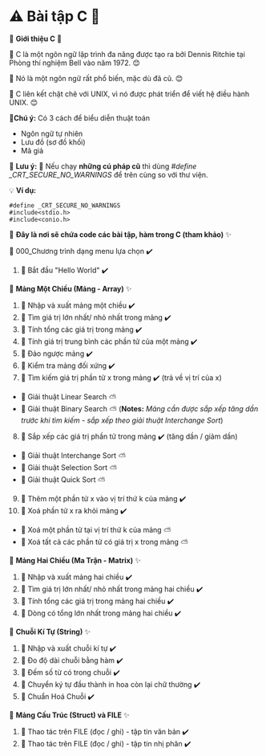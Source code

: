 # :warning: Bài tập C :100:
:wave: **Giới thiệu C**  :gift:

:page_facing_up: C là một ngôn ngữ lập trình đa năng được tạo ra bởi Dennis Ritchie tại Phòng thí nghiệm Bell vào năm 1972. :blush:

:page_facing_up: Nó là một ngôn ngữ rất phổ biến, mặc dù đã cũ. :blush:

:page_facing_up: C liên kết chặt chẽ với UNIX, vì nó được phát triển để viết hệ điều hành UNIX. :blush:

:construction:**Chú ý:** Có 3 cách để biểu diễn thuật toán
- Ngôn ngữ tự nhiên
- Lưu đồ (sơ đồ khối)
- Mã giả

:rotating_light: **Lưu ý:** :rotating_light: Nếu chạy **những cú pháp cũ** thì dùng *#define _CRT_SECURE_NO_WARNINGS* để trên cùng so với thư viện.

:bulb: **Ví dụ:**

```
#define _CRT_SECURE_NO_WARNINGS
#include<stdio.h>
#include<conio.h>
```

:file_folder: **Đây là nơi sẽ chứa code các bài tập, hàm trong C  (tham khảo)** :sparkles:

:triangular_flag_on_post: 000_Chương trình dạng menu lựa chọn :heavy_check_mark:
1. :triangular_flag_on_post: Bắt đầu "Hello World" :heavy_check_mark:

:pushpin: **Mảng Một Chiều (Mảng - Array)** :sparkles: 

1. :triangular_flag_on_post: Nhập và xuất mảng một chiều :heavy_check_mark:
2. :triangular_flag_on_post: Tìm giá trị lớn nhất/ nhỏ nhất trong mảng :heavy_check_mark:
3.  :triangular_flag_on_post: Tính tổng các giá trị trong mảng :heavy_check_mark:
4. :triangular_flag_on_post: Tính giá trị trung bình các phần tử của một mảng :heavy_check_mark:
5. :triangular_flag_on_post: Đảo ngược mảng :heavy_check_mark:
6. :triangular_flag_on_post: Kiểm tra mảng đối xứng :heavy_check_mark:
7. :triangular_flag_on_post: Tìm kiếm giá trị phần tử x trong mảng :heavy_check_mark: (trả về vị trí của x)
- :palm_tree: Giải thuật Linear Search :partly_sunny:
- :palm_tree: Giải thuật Binary Search :partly_sunny: (**Notes:** *Mảng cần được sắp xếp tăng dần trước khi tìm kiếm - sắp xếp theo giải thuật Interchange Sort*)
8. :triangular_flag_on_post: Sắp xếp các giá trị phần tử trong mảng :heavy_check_mark: (tăng dần / giảm dần)
- :palm_tree: Giải thuật Interchange Sort :partly_sunny:
- :palm_tree: Giải thuật Selection Sort :partly_sunny:
- :palm_tree: Giải thuật Quick Sort :partly_sunny:
9.  :triangular_flag_on_post: Thêm một phần tử x vào vị trí thứ k của mảng :heavy_check_mark:
10. :triangular_flag_on_post: Xoá phần tử x ra khỏi mảng :heavy_check_mark:
- :palm_tree: Xoá một phần tử tại vị trí thứ k của mảng :partly_sunny:
- :palm_tree: Xoá tất cả các phần tử có giá trị x trong mảng :partly_sunny:

:pushpin: **Mảng Hai Chiều (Ma Trận - Matrix)** :sparkles: 

1.  :triangular_flag_on_post: Nhập và xuất mảng hai chiều :heavy_check_mark:
2. :triangular_flag_on_post: Tìm giá trị lớn nhất/ nhỏ nhất trong mảng hai chiều :heavy_check_mark:
3. :triangular_flag_on_post: Tính tổng các giá trị trong mảng hai chiều :heavy_check_mark:
4. :triangular_flag_on_post: Dòng có tổng lớn nhất trong mảng hai chiều :heavy_check_mark:

:pushpin: **Chuỗi Kí Tự (String)** :sparkles:

1. :triangular_flag_on_post: Nhập và xuất chuỗi kí tự :heavy_check_mark:
2. :triangular_flag_on_post: Đo độ dài chuỗi bằng hàm :heavy_check_mark:
3. :triangular_flag_on_post: Đếm số từ có trong chuỗi :heavy_check_mark:
4. :triangular_flag_on_post: Chuyển ký tự đầu thành in hoa còn lại chữ thường :heavy_check_mark:
5. :triangular_flag_on_post: Chuẩn Hoá Chuỗi :heavy_check_mark:

:pushpin: **Mảng Cấu Trúc (Struct) và FILE** :sparkles:

1.  :triangular_flag_on_post: Thao tác trên FILE (đọc / ghi) - tập tin văn bản :heavy_check_mark:
2.  :triangular_flag_on_post: Thao tác trên FILE (đọc / ghi) - tập tin nhị phân :heavy_check_mark: